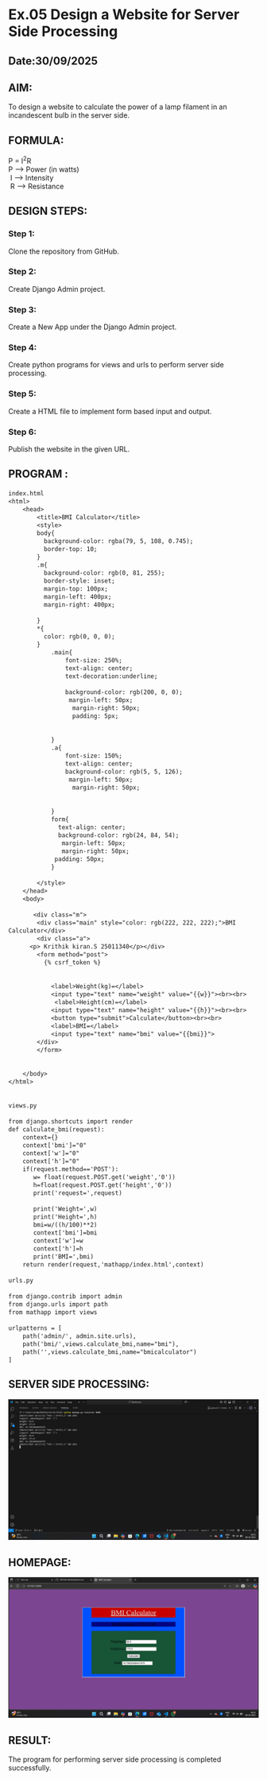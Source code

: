 # Ex.05 Design a Website for Server Side Processing
## Date:30/09/2025

## AIM:
 To design a website to calculate the power of a lamp filament in an incandescent bulb in the server side. 


## FORMULA:
P = I<sup>2</sup>R
<br> P --> Power (in watts)
<br> I --> Intensity
<br> R --> Resistance

## DESIGN STEPS:

### Step 1:
Clone the repository from GitHub.

### Step 2:
Create Django Admin project.

### Step 3:
Create a New App under the Django Admin project.

### Step 4:
Create python programs for views and urls to perform server side processing.

### Step 5:
Create a HTML file to implement form based input and output.

### Step 6:
Publish the website in the given URL.

## PROGRAM :
```
index.html
<html>
    <head>
        <title>BMI Calculator</title>
        <style>
        body{
          background-color: rgba(79, 5, 108, 0.745);
          border-top: 10;
        }
        .m{
          background-color: rgb(0, 81, 255);
          border-style: inset;
          margin-top: 100px;
          margin-left: 400px;
          margin-right: 400px;
          
        }
        *{
          color: rgb(0, 0, 0);
        }
            .main{
                font-size: 250%;
                text-align: center;
                text-decoration:underline;

                background-color: rgb(200, 0, 0);
                 margin-left: 50px;
                  margin-right: 50px;
                  padding: 5px;
                  
                  
            }
            .a{
                font-size: 150%;
                text-align: center;
                background-color: rgb(5, 5, 126);
                 margin-left: 50px;
                  margin-right: 50px;
                
                 
            }
            form{
              text-align: center;
              background-color: rgb(24, 84, 54);
               margin-left: 50px;
               margin-right: 50px;
             padding: 50px;
            }
           
        </style>
    </head>
    <body>

       <div class="m">
        <div class="main" style="color: rgb(222, 222, 222);">BMI Calculator</div>
        <div class="a">
      <p> Krithik kiran.S 25011340</p></div>
        <form method="post">
          {% csrf_token %}
           
           
            <label>Weight(kg)=</label>
            <input type="text" name="weight" value="{{w}}"><br><br>
             <label>Height(cm)=</label>
            <input type="text" name="height" value="{{h}}"><br><br>
            <button type="submit">Calculate</button><br><br>
            <label>BMI=</label>
            <input type="text" name="bmi" value="{{bmi}}">
        </div>
        </form>
        
        
    </body>
</html>


views.py

from django.shortcuts import render
def calculate_bmi(request):
    context={}
    context['bmi']="0"
    context['w']="0"
    context['h']="0"
    if(request.method=='POST'):
       w= float(request.POST.get('weight','0'))
       h=float(request.POST.get('height','0'))
       print('request=',request)
       
       print('Weight=',w)
       print('Height=',h)
       bmi=w/((h/100)**2)
       context['bmi']=bmi
       context['w']=w
       context['h']=h
       print('BMI=',bmi)
    return render(request,'mathapp/index.html',context)

urls.py

from django.contrib import admin
from django.urls import path
from mathapp import views

urlpatterns = [
    path('admin/', admin.site.urls),
    path('bmi/',views.calculate_bmi,name="bmi"),
    path('',views.calculate_bmi,name="bmicalculator")
]
```

## SERVER SIDE PROCESSING:
![alt text](<Screenshot (17).png>)

## HOMEPAGE:
![alt text](<Screenshot (16).png>)

## RESULT:
The program for performing server side processing is completed successfully.
